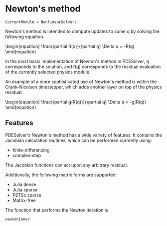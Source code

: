 # Newton's method

```@meta
CurrentModule = NonlinearSolvers
```

Newton's method is intended to compute updates to some q by solving the following equation.

\begin{equation}
\frac{\partial R(q)}{\partial q} \Delta q = -R(q)
\end{equation}

In the most basic implementation of Newton's method in PDESolver, q corresponds to the solution, 
  and f(q) corresponds to the residual evaluation of the currently selected physics module.

An example of a more sophisticated use of Newton's method is within the Crank-Nicolson timestepper, 
  which adds another layer on top of the physics residual:

\begin{equation}
\frac{\partial g(R(q))}{\partial q} \Delta q = -g(R(q))
\end{equation}

## Features

PDESolver's Newton's method has a wide variety of features. 
It contains the Jacobian calculation routines, which can be performed currently using:

* finite-differencing 
* complex-step

The Jacobian functions can act upon any arbitrary residual.

Additionally, the following matrix forms are supported:

* Julia dense
* Julia sparse
* PETSc sparse
* Matrix-free

The function that performs the Newton iteration is 

```@docs
newtonInner
```


